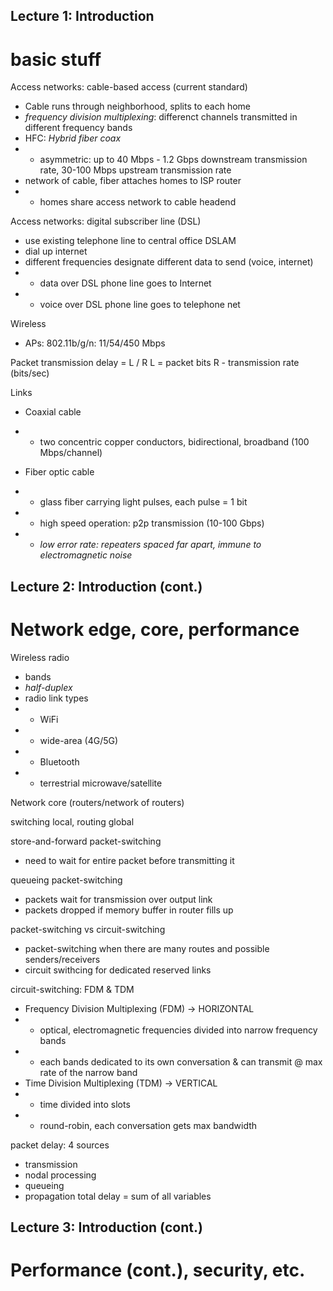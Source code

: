 ## Lecture 1: Introduction
# basic stuff

Access networks: cable-based access (current standard)
- Cable runs through neighborhood, splits to each home
- *frequency division multiplexing*: differenct channels transmitted in different frequency bands
- HFC: *Hybrid fiber coax*
- - asymmetric: up to 40 Mbps - 1.2 Gbps downstream transmission rate, 30-100 Mbps upstream transmission rate
- network of cable, fiber attaches homes to ISP router
- - homes share access network to cable headend

Access networks: digital subscriber line (DSL)
- use existing telephone line to central office DSLAM
- dial up internet
- different frequencies designate different data to send (voice, internet)
- - data over DSL phone line goes to Internet
- - voice over DSL phone line goes to telephone net

Wireless
- APs: 802.11b/g/n: 11/54/450 Mbps

Packet transmission delay = L / R
L = packet bits
R - transmission rate (bits/sec)

Links
- Coaxial cable
- - two concentric copper conductors, bidirectional, broadband (100 Mbps/channel)

- Fiber optic cable
- - glass fiber carrying light pulses, each pulse = 1 bit
- - high speed operation: p2p transmission (10-100 Gbps)
- - *low error rate: repeaters spaced far apart, immune to electromagnetic noise*

## Lecture 2: Introduction (cont.)
# Network edge, core, performance

Wireless radio
- bands
- *half-duplex*
- radio link types
- - WiFi
- - wide-area (4G/5G)
- - Bluetooth
- - terrestrial microwave/satellite

Network core (routers/network of routers)

switching local, routing global

store-and-forward packet-switching 
- need to wait for entire packet before transmitting it

queueing packet-switching
- packets wait for transmission over output link
- packets dropped if memory buffer in router fills up

packet-switching vs circuit-switching
- packet-switching when there are many routes and possible senders/receivers
- circuit swithcing for dedicated reserved links 

circuit-switching: FDM & TDM
- Frequency Division Multiplexing (FDM) -> HORIZONTAL
- - optical, electromagnetic frequencies divided into narrow frequency bands
- - each bands dedicated to its own conversation & can transmit @ max rate of the narrow band
- Time Division Multiplexing (TDM) -> VERTICAL
- - time divided into slots 
- - round-robin, each conversation gets max bandwidth

packet delay: 4 sources
- transmission
- nodal processing
- queueing
- propagation
total delay = sum of all variables


## Lecture 3: Introduction (cont.)
# Performance (cont.), security, etc.


